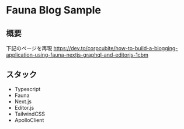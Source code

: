 # Fauna Blog Sample

## 概要
下記のページを再現
https://dev.to/corpcubite/how-to-build-a-blogging-application-using-fauna-nextjs-graphql-and-editorjs-1cbm

## スタック
- Typescript
- Fauna
- Next.js
- Editor.js
- TailwindCSS
- ApolloClient
